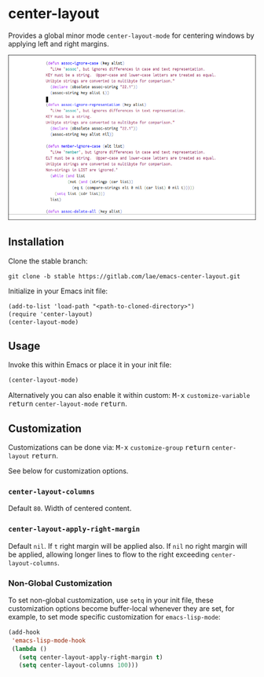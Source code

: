 # center-layout

Provides a global minor mode `center-layout-mode` for centering
windows by applying left and right margins.

![screenshot](screenshot.png)

## Installation

Clone the stable branch:

```
git clone -b stable https://gitlab.com/lae/emacs-center-layout.git
```

Initialize in your Emacs init file:

```
(add-to-list 'load-path "<path-to-cloned-directory>")
(require 'center-layout)
(center-layout-mode)
```

## Usage

Invoke this within Emacs or place it in your init file:

```lisp
(center-layout-mode)
```

Alternatively you can also enable it within custom: <kbd>M-x</kbd>
`customize-variable` <kbd>return</kbd> `center-layout-mode`
<kbd>return</kbd>.

## Customization

Customizations can be done via: <kbd>M-x</kbd> `customize-group`
<kbd>return</kbd> `center-layout` <kbd>return</kbd>.

See below for customization options.

### `center-layout-columns`

Default `80`. Width of centered content.

### `center-layout-apply-right-margin`

Default `nil`. If `t` right margin will be applied also. If `nil` no
right margin will be applied, allowing longer lines to flow to the
right exceeding `center-layout-columns`.

### Non-Global Customization

To set non-global customization, use `setq` in your init file, these
customization options become buffer-local whenever they are set, for
example, to set mode specific customization for `emacs-lisp-mode`:

```lisp
(add-hook
 'emacs-lisp-mode-hook
 (lambda ()
   (setq center-layout-apply-right-margin t)
   (setq center-layout-columns 100)))
```
